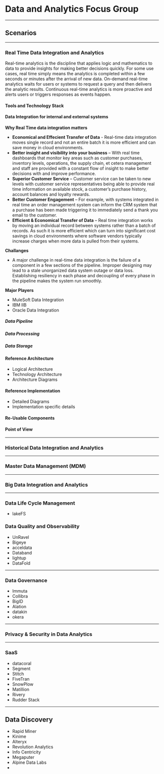 # Data and Analytics Focus Group
----

## Scenarios
----

### **Real Time Data Integration and Analytics**
Real-time analytics is the discipline that applies logic and mathematics to data to provide insights for making better decisions quickly. For some use cases, real time simply means the analytics is completed within a few seconds or minutes after the arrival of new data. On-demand real-time analytics waits for users or systems to request a query and then delivers the analytic results. Continuous real-time analytics is more proactive and alerts users or triggers responses as events happen.


#### **Tools and Technology Stack**
#### **Data Integration for internal and external systems**

**Why Real Time data integration matters**

- **Economical and Effecient Transfer of Data** - Real-time data integration moves single record and not an entire batch it is more efficient and can save money in cloud environments. 
- **Better insight and visibility into your business** – With real time dashboards that monitor key areas such as customer purchases, inventory levels, operations, the supply chain, et cetera management and staff are provided with a constant flow of insight to make better decisions with and improve performance.
- **Superior Customer Service** – Customer service can be taken to new levels with customer service representatives being able to provide real time information on available stock, a customer’s purchase history, account balances and loyalty rewards.
- **Better Customer Engagement** – For example, with systems integrated in real time an order management system can inform the CRM system that a purchase has been made triggering it to immediately send a thank you email to the customer.
- **Efficient & Economical Transfer of Data** – Real time integration works by moving an individual record between systems rather than a batch of records. As such it is more efficient which can turn into significant cost savings in cloud environments where software vendors typically increase charges when more data is pulled from their systems.

**Challanges**
- A major challenge in real-time data integration is the failure of a component in a few sections of the pipeline. Improper designing may lead to a stale unorganized data system outage or data loss. Establishing resiliency in each phase and decoupling of every phase in the pipeline makes the system run smoothly.

**Major Players**
- MuleSoft Data Integration
- IBM IIB
- Oracle Data Integration




##### **Data Pipeline**
##### **Data Processing**
##### **Data Storage**

#### **Reference Architecture**
- Logical Architecture
- Technology Architecture
- Architecture Diagrams
#### **Reference Implementation**
- Detailed Diagrams
- Implementation specific details
#### **Re-Usable Components**
#### **Point of View**
----

### **Historical Data Integration and Analytics**
----
### Master Data Management (MDM)
----
### Big Data Integration and Analytics
----
### Data Life Cycle Management
- lakeFS

### Data Quality and Observability
- UnRavel
- Bigeye
- acceldata
- Databand
- lightup
- DataFold
----
### Data Governance
- Immuta
- Collibra
- BigID
- Alation
- datakin
- okera
---
### Privacy & Security in Data Analytics

---------



### SaaS
- datacoral
- Segment
- Stitch
- FiveTran
- SnowPlow
- Matillion
- Rivery
- Rudder Stack


----
## Data Discovery
- Rapid Miner
- Kinime
- Alteryx
- Revolution Analytics
- Info Centricity
- Megaputer
- Alpine Data Labs
-
